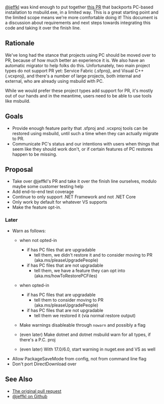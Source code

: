 [@jeffkl](https://github.com/jeffkl) was kind enough to put together [this PR](https://github.com/NuGet/NuGet.Client/pull/2917) that backports PC-based installation to msbuild.exe, in a limited way. This is a great starting point and the limited scope means we're more comfortable doing it! This document is a discussion about requirements and next steps towards integrating this code and taking it over the finish line.

## Rationale

We've long had the stance that projects using PC should be moved over to PR, because of how much better an experience it is. We also have an automatic migrator to help folks do this. Unfortunately, two main project types do not support PR yet: Service Fabric (.sfproj), and Visual C++ (.vcxproj), and there's a number of large projects, both internal and external, who are already using msbuild with PC.

While we would prefer these project types add support for PR, it's mostly out of our hands and in the meantime, users need to be able to use tools like msbuild. 

## Goals

* Provide enough feature parity that .sfproj and .vcxproj tools can be restored using msbuild, until such a time when they can actually migrate to PR.
* Communicate PC's status and our intentions with users when things that seem like they should work don't, or if certain features of PC restores happen to be missing.

## Proposal

* Take over @jeffkl's PR and take it over the finish line ourselves, modulo maybe some customer testing help
* Add end-to-end test coverage
* Continue to only support .NET Framework and not .NET Core
* Only work by default for whatever VS supports
* Make the feature opt-in.

### Later
* Warn as follows:
  * when not opted-in
    * if has PC files that are upgradable
      * tell them, we didn't restore it and to consider moving to PR (aka.ms/pleaseUpgradePeople)
    * if has PC files that are not upgradable
      * tell them, we have a feature they can opt into (aka.ms/howToRestorePCFiles)

  * when opted-in
    * if has PC files that are upgradable
      * tell them to consider moving to PR (aka.ms/pleaseUpgradePeople)
    * if has PC files that are not upgradable
      * tell them we restored it (via normal restore output)
  * Make warnings disableable through `nowarn` and possibly a flag
  * (even later) Make dotnet and dotnet msbuild warn for all types, if there's a P.C. proj
  * (even later) With 17.0/6.0, start warning in nuget.exe and VS as well
* Allow PackageSaveMode from config, not from command line flag
* Don't port DirectDownload over

## See Also

* [The original pull request](https://github.com/NuGet/NuGet.Client/pull/2917)
* [@jeffkl on Github](https://github.com/jeffkl)
